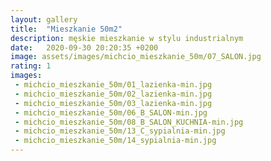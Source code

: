 ```yaml
---
layout: gallery
title:  "Mieszkanie 50m2"
description: męskie mieszkanie w stylu industrialnym
date:   2020-09-30 20:20:35 +0200
image: assets/images/michcio_mieszkanie_50m/07_SALON.jpg
rating: 1
images: 
 - michcio_mieszkanie_50m/01_lazienka-min.jpg
 - michcio_mieszkanie_50m/02_lazienka-min.jpg
 - michcio_mieszkanie_50m/03_lazienka-min.jpg
 - michcio_mieszkanie_50m/06_B_SALON-min.jpg
 - michcio_mieszkanie_50m/08_B_SALON_KUCHNIA-min.jpg
 - michcio_mieszkanie_50m/13_C_sypialnia-min.jpg
 - michcio_mieszkanie_50m/14_sypialnia-min.jpg
---
```

